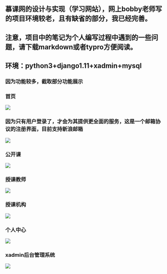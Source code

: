 ## 慕课网的设计与实现（学习网站），网上bobby老师写的项目环境较老，且有缺省的部分，我已经完善。
## 注意，项目中的笔记为个人编写过程中遇到的一些问题，请下载markdown或者typro方便阅读。
## 环境：python3+django1.11+xadmin+mysql

### 因为功能较多，截取部分功能展示
### 首页
![](img/1.png)
### 因为只有用户登录了，才会为其提供更全面的服务，这是一个邮箱协议的注册界面，目前支持新浪邮箱
![](img/2.png)
### 公开课
![](img/3.png)
### 授课教师
![](img/4.png)
### 授课机构
![](img/5.png)
### 个人中心
![](img/6.png)
### xadmin后台管理系统
![](img/7.png)



